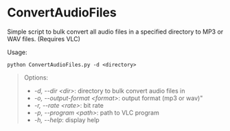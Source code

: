 # ConvertAudioFiles

Simple script to bulk convert all audio files in a specified directory to MP3 or WAV files.
(Requires VLC)

Usage:

```
python ConvertAudioFiles.py -d <directory>
```

> Options:
>
> * *-d, --dir \<dir\>*:                directory to bulk convert audio files in
> * *-o, --output-format \<format\>*:    output format (mp3 or wav)"
> * *-r, --rate \<rate\>*:               bit rate
> * *-p, --program \<path\>*:            path to VLC program
> * *-h, --help*:                        display help
